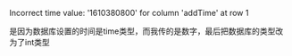Incorrect time value: '1610380800' for column 'addTime' at row 1

是因为数据库设置的时间是time类型，而我传的是数字，最后把数据库的类型改为了int类型


